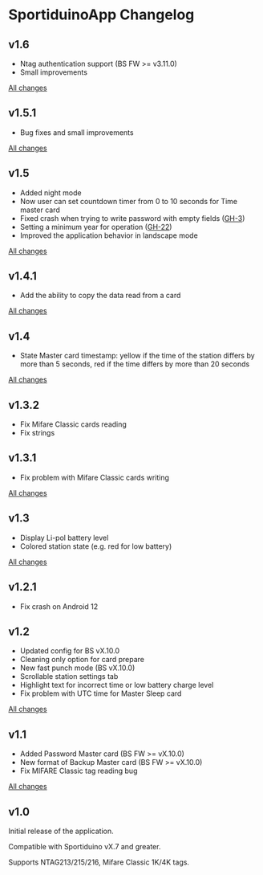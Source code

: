 # SportiduinoApp Changelog

## v1.6

* Ntag authentication support (BS FW >= v3.11.0)
* Small improvements

[All changes](https://github.com/sportiduino/sportiduinoapp/compare/v1.5.1...v1.6)

## v1.5.1

* Bug fixes and small improvements

[All changes](https://github.com/sportiduino/sportiduinoapp/compare/v1.5...v1.5.1)

## v1.5

* Added night mode
* Now user can set countdown timer from 0 to 10 seconds for Time master card
* Fixed crash when trying to write password with empty fields ([GH-3](https://github.com/sportiduino/sportiduinoapp/issues/3))
* Setting a minimum year for operation ([GH-22](https://github.com/sportiduino/sportiduinoapp/issues/22))
* Improved the application behavior in landscape mode

[All changes](https://github.com/sportiduino/sportiduinoapp/compare/v1.4.1...v1.5)

## v1.4.1

* Add the ability to copy the data read from a card

[All changes](https://github.com/sportiduino/sportiduinoapp/compare/v1.4...v1.4.1)

## v1.4

* State Master card timestamp: yellow if the time of the station differs by more than 5 seconds,
red if the time differs by more than 20 seconds

[All changes](https://github.com/sportiduino/sportiduinoapp/compare/v1.3.2...v1.4)

## v1.3.2

* Fix Mifare Classic cards reading
* Fix strings

## v1.3.1

* Fix problem with Mifare Classic cards writing

[All changes](https://github.com/sportiduino/sportiduinoapp/compare/v1.3...v1.3.1)

## v1.3

* Display Li-pol battery level
* Colored station state (e.g. red for low battery)

[All changes](https://github.com/sportiduino/sportiduinoapp/compare/v1.2.1...v1.3)

## v1.2.1

* Fix crash on Android 12

## v1.2

* Updated config for BS vX.10.0
* Cleaning only option for card prepare
* New fast punch mode (BS vX.10.0)
* Scrollable station settings tab
* Highlight text for incorrect time or low battery charge level
* Fix problem with UTC time for Master Sleep card

[All changes](https://github.com/sportiduino/sportiduinoapp/compare/v1.1...v1.2)

## v1.1

* Added Password Master card (BS FW >= vX.10.0)
* New format of Backup Master card (BS FW >= vX.10.0)
* Fix MIFARE Classic tag reading bug

[All changes](https://github.com/sportiduino/sportiduinoapp/compare/v1.0...v1.1)

## v1.0

Initial release of the application.

Compatible with Sportiduino vX.7 and greater.

Supports NTAG213/215/216, Mifare Classic 1K/4K tags.

